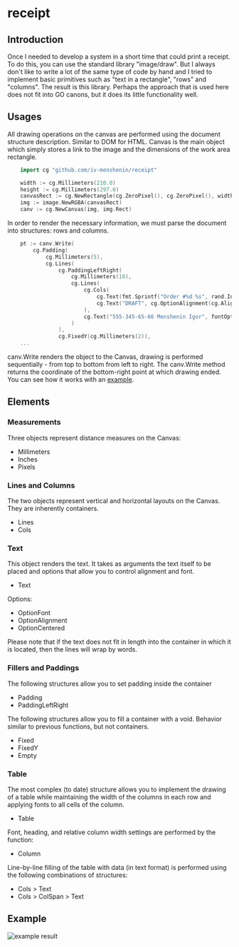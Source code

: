 # receipt

## Introduction
Once I needed to develop a system in a short time that could print a receipt. To do this, you can use the standard library "image/draw".
But I always don't like to write a lot of the same type of code by hand and I tried to implement basic primitives such as "text in a rectangle", "rows" and "columns".
The result is this library. Perhaps the approach that is used here does not fit into GO canons, but it does its little functionality well.

## Usages

All drawing operations on the canvas are performed using the document structure description. Similar to DOM for HTML.
Canvas is the main object which simply stores a link to the image and the dimensions of the work area rectangle.

```go
    import cg "github.com/iv-menshenin/receipt"

	width := cg.Millimeters(210.0)
	height := cg.Millimeters(297.0)
	canvasRect := cg.NewRectangle(cg.ZeroPixel(), cg.ZeroPixel(), width, height)
	img := image.NewRGBA(canvasRect)
	canv := cg.NewCanvas(img, img.Rect)

```

In order to render the necessary information, we must parse the document into structures: rows and columns.

```go
    pt := canv.Write(
        cg.Padding(
            cg.Millimeters(5),
            cg.Lines(
    		    cg.PaddingLeftRight(
                    cg.Millimeters(10),
                    cg.Lines(
    			        cg.Cols(
                            cg.Text(fmt.Sprintf("Order #%d %s", rand.Int(), time.Now().Format("01.02.2006 15:04")), cg.OptionAlignment(cg.AlignLeft), fontOpt),
                            cg.Text("DRAFT", cg.OptionAlignment(cg.AlignRight), fontAccentOpt),
    			        ),
    			        cg.Text("555-345-65-66 Menshenin Igor", fontOpt),
    		        )
                ),
    		    cg.FixedY(cg.Millimeters(2)),
    ...
```

canv.Write renders the object to the Canvas, drawing is performed sequentially - from top to bottom from left to right. The canv.Write method returns the coordinate of the bottom-right point at which drawing ended.    
You can see how it works with an [example](https://github.com/iv-menshenin/receipt/blob/main/example/main.go).

## Elements

### Measurements

Three objects represent distance measures on the Canvas:
* Millimeters
* Inches
* Pixels

### Lines and Columns

The two objects represent vertical and horizontal layouts on the Canvas. They are inherently containers.
* Lines
* Cols

### Text

This object renders the text. It takes as arguments the text itself to be placed and options that allow you to control alignment and font.
* Text

Options:
* OptionFont
* OptionAlignment
* OptionCentered

Please note that if the text does not fit in length into the container in which it is located, then the lines will wrap by words.

### Fillers and Paddings

The following structures allow you to set padding inside the container
* Padding
* PaddingLeftRight

The following structures allow you to fill a container with a void. Behavior similar to previous functions, but not containers.
* Fixed
* FixedY
* Empty

### Table

The most complex (to date) structure allows you to implement the drawing of a table while maintaining the width of the columns in each row and applying fonts to all cells of the column.
* Table

Font, heading, and relative column width settings are performed by the function:
* Column

Line-by-line filling of the table with data (in text format) is performed using the following combinations of structures:
* Cols > Text
* Cols > ColSpan > Text

## Example

![example result](https://github.com/iv-menshenin/receipt/blob/main/example/image.png)
